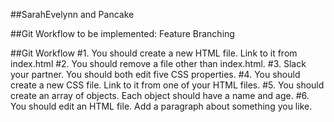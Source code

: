 ##SarahEvelynn and Pancake

##Git Workflow to be implemented: Feature Branching


##Git Workflow
#1. You should create a new HTML file. Link to it from index.html
#2. You should remove a file other than index.html.
#3. Slack your partner. You should both edit five CSS properties.
#4. You should create a new CSS file. Link to it from one of your HTML files.
#5. You should create an array of objects. Each object should have a name and age.
#6. You should edit an HTML file. Add a paragraph about something you like.
